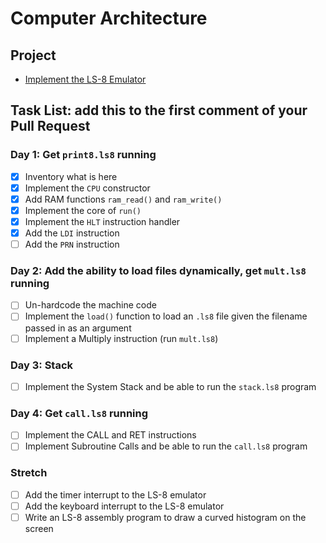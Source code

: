 # Computer Architecture

## Project

-   [Implement the LS-8 Emulator](ls8/)

## Task List: add this to the first comment of your Pull Request

### Day 1: Get `print8.ls8` running

-   [x] Inventory what is here
-   [x] Implement the `CPU` constructor
-   [x] Add RAM functions `ram_read()` and `ram_write()`
-   [x] Implement the core of `run()`
-   [x] Implement the `HLT` instruction handler
-   [x] Add the `LDI` instruction
-   [ ] Add the `PRN` instruction

### Day 2: Add the ability to load files dynamically, get `mult.ls8` running

-   [ ] Un-hardcode the machine code
-   [ ] Implement the `load()` function to load an `.ls8` file given the filename
        passed in as an argument
-   [ ] Implement a Multiply instruction (run `mult.ls8`)

### Day 3: Stack

-   [ ] Implement the System Stack and be able to run the `stack.ls8` program

### Day 4: Get `call.ls8` running

-   [ ] Implement the CALL and RET instructions
-   [ ] Implement Subroutine Calls and be able to run the `call.ls8` program

### Stretch

-   [ ] Add the timer interrupt to the LS-8 emulator
-   [ ] Add the keyboard interrupt to the LS-8 emulator
-   [ ] Write an LS-8 assembly program to draw a curved histogram on the screen
